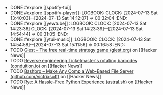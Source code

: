 - DONE #explore [[spotify-tui]]
- DONE #explore [[spotify-player]]
  :LOGBOOK:
  CLOCK: [2024-07-13 Sat 13:40:03]--[2024-07-13 Sat 14:12:07] =>  00:32:04
  :END:
- DONE #explore [[yewtube]]
  :LOGBOOK:
  CLOCK: [2024-07-13 Sat 14:23:36]
  CLOCK: [2024-07-13 Sat 14:23:39]--[2024-07-13 Sat 14:54:44] =>  00:31:05
  :END:
- DONE #explore [[ytui-music]]
  :LOGBOOK:
  CLOCK: [2024-07-13 Sat 14:54:58]--[2024-07-13 Sat 15:11:56] =>  00:16:58
  :END:
- TODO [Glest – The free real-time strategy game (glest.org)](https://news.ycombinator.com/item?id=40910122) on [[Hacker News]]
- TODO [Reverse engineering Ticketmaster's rotating barcodes (conduition.io)](https://news.ycombinator.com/item?id=40906148) on [[Hacker News]]
- TODO [Bashbro – Make Any Comp a Web-Based File Server (github.com/victrixsoft)](https://news.ycombinator.com/item?id=40905719) on [[Hacker News]]
- TODO [Rye: A Hassle-Free Python Experience (astral.sh)](https://news.ycombinator.com/item?id=40911637) on [[Hacker News]]